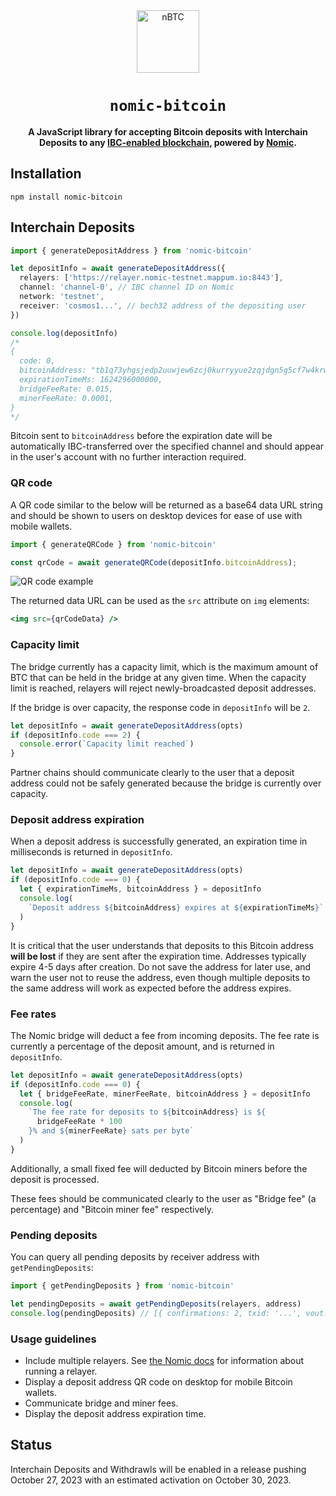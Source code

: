 <div align="center">
  
<img src="https://raw.githubusercontent.com/nomic-io/nomic-bitcoin-js/main/nbtc.svg" alt="nBTC" width="100" height="100">

  <h1><code>nomic-bitcoin</code></h1>

<strong>A JavaScript library for accepting Bitcoin deposits with Interchain Deposits to any <a
  href="https://www.ibcprotocol.dev">IBC-enabled blockchain,</a> powered by <a
  href="https://nomic.io">Nomic</a>.</strong>

</div>

## Installation

```
npm install nomic-bitcoin
```

## Interchain Deposits

```typescript
import { generateDepositAddress } from 'nomic-bitcoin'

let depositInfo = await generateDepositAddress({
  relayers: ['https://relayer.nomic-testnet.mappum.io:8443'],
  channel: 'channel-0', // IBC channel ID on Nomic
  network: 'testnet',
  receiver: 'cosmos1...', // bech32 address of the depositing user
})

console.log(depositInfo)
/*
{
  code: 0,
  bitcoinAddress: "tb1q73yhgsjedp2uuwjew6zcj0kurryyue2zqjdgn5g5cf7w4krwgtusgsmpku",
  expirationTimeMs: 1624296000000,
  bridgeFeeRate: 0.015,
  minerFeeRate: 0.0001,
}
*/
```

Bitcoin sent to `bitcoinAddress` before the expiration date will be automatically IBC-transferred over the specified channel and should appear in the user's account with no further interaction required.


### QR code

A QR code similar to the below will be returned as a base64 data URL string and should be shown to users on desktop devices for ease of use with mobile wallets.

```typescript
import { generateQRCode } from 'nomic-bitcoin'

const qrCode = await generateQRCode(depositInfo.bitcoinAddress);
```

![QR code example](https://raw.githubusercontent.com/nomic-io/nomic-bitcoin-js/main/qr-code-styling.png)

The returned data URL can be used as the `src` attribute on `img` elements:
```jsx
<img src={qrCodeData} />
```


### Capacity limit

The bridge currently has a capacity limit, which is the maximum amount of BTC that can be held in the bridge at any given time. When the capacity limit is reached, relayers will reject newly-broadcasted deposit addresses.

If the bridge is over capacity, the response code in `depositInfo` will be `2`.

```typescript
let depositInfo = await generateDepositAddress(opts)
if (depositInfo.code === 2) {
  console.error(`Capacity limit reached`)
}
```

Partner chains should communicate clearly to the user that a deposit address could not be safely generated because the bridge is currently over capacity.

### Deposit address expiration

When a deposit address is successfully generated, an expiration time in milliseconds is returned in `depositInfo`.

```typescript
let depositInfo = await generateDepositAddress(opts)
if (depositInfo.code === 0) {
  let { expirationTimeMs, bitcoinAddress } = depositInfo
  console.log(
    `Deposit address ${bitcoinAddress} expires at ${expirationTimeMs}`
  )
}
```

It is critical that the user understands that deposits to this Bitcoin address **will be lost** if they are sent after the expiration time. Addresses typically expire 4-5 days after creation. Do not save the address for later use, and warn the user not to reuse the address, even though multiple deposits to the same address will work as expected before the address expires.

### Fee rates

The Nomic bridge will deduct a fee from incoming deposits. The fee rate is currently a percentage of the deposit amount, and is returned in `depositInfo`.

```typescript
let depositInfo = await generateDepositAddress(opts)
if (depositInfo.code === 0) {
  let { bridgeFeeRate, minerFeeRate, bitcoinAddress } = depositInfo
  console.log(
    `The fee rate for deposits to ${bitcoinAddress} is ${
      bridgeFeeRate * 100
    }% and ${minerFeeRate} sats per byte`
  )
}
```

Additionally, a small fixed fee will deducted by Bitcoin miners before the deposit is processed.

These fees should be communicated clearly to the user as "Bridge fee" (a percentage) and "Bitcoin miner fee" respectively.

### Pending deposits

You can query all pending deposits by receiver address with `getPendingDeposits`:

```typescript
import { getPendingDeposits } from 'nomic-bitcoin'

let pendingDeposits = await getPendingDeposits(relayers, address)
console.log(pendingDeposits) // [{ confirmations: 2, txid: '...', vout: 1, amount: 100000, height: 812000 }]
```

### Usage guidelines

- Include multiple relayers. See [the Nomic docs](https://github.com/nomic-io/nomic) for information about running a relayer.
- Display a deposit address QR code on desktop for mobile Bitcoin wallets.
- Communicate bridge and miner fees.
- Display the deposit address expiration time.

## Status

Interchain Deposits and Withdrawls will be enabled in a release pushing October 27, 2023 with an estimated activation on October 30, 2023.

